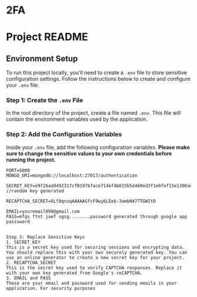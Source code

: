 # 2FA
# Project README

## Environment Setup

To run this project locally, you'll need to create a `.env` file to store sensitive configuration settings. Follow the instructions below to create and configure your `.env` file.

### Step 1: Create the `.env` File

In the root directory of the project, create a file named `.env`. This file will contain the environment variables used by the application.

### Step 2: Add the Configuration Variables

Inside your `.env` file, add the following configuration variables. **Please make sure to change the sensitive values to your own credentials before running the project.**

```dotenv
PORT=5000
MONGO_URI=mongodb://localhost:27017/authentication 

SECRET_KEY=e9726aa9492317cf0197b7ace714bf4b615b5d460ed3f1e6fef15e1306ad716357c033ecfafb9458197270 //random key generated

RECAPTCHA_SECRET=6Lf8qnsqAAAAAGfcF9wy6LEeb-3ambN477TGWItD 

EMAIL=youremail098@gmail.com
PASS=mfqs ftnt jaef sgsg........password generated through google app passsword


Step 3: Replace Sensitive Keys
1. SECRET_KEY
This is a secret key used for securing sessions and encrypting data. You should replace this with your own securely generated key. You can use an online generator to create a new secret key for your project.
2. RECAPTCHA_SECRET
This is the secret key used to verify CAPTCHA responses. Replace it with your own key generated from Google's reCAPTCHA.
3. EMAIL and PASS
These are your email and password used for sending emails in your application. For security purposes
